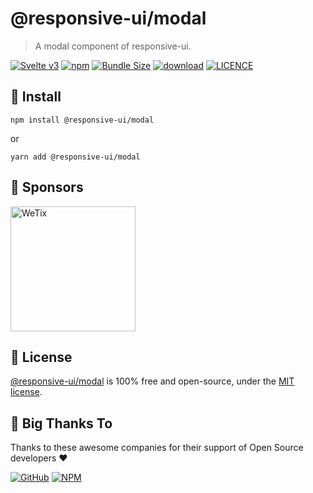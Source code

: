 
# @responsive-ui/modal

> A modal component of responsive-ui.

<p>

[![Svelte v3](https://img.shields.io/badge/svelte-v3-orange.svg)](https://svelte.dev)
[![npm](https://img.shields.io/npm/v/@responsive-ui/modal.svg)](https://www.npmjs.com/package/@responsive-ui/modal)
[![Bundle Size](https://badgen.net/bundlephobia/minzip/%40responsive-ui%2Fmodal)](https://bundlephobia.com/result?p=%40responsive-ui%2Fmodal)
[![download](https://img.shields.io/npm/dw/@responsive-ui/modal.svg)](https://www.npmjs.com/package/@responsive-ui/modal)
[![LICENCE](https://img.shields.io/github/license/wetix/responsive-ui)](https://github.com/wetix/responsive-ui/blob/main/LICENSE)

</p>

## 🔨 Install

```console
npm install @responsive-ui/modal
```

or

```console
yarn add @responsive-ui/modal
```

## 🔋 Sponsors

<img src="https://asset.wetix.my/images/logo/wetix.png" alt="WeTix" width="200px">

## 📄 License

[@responsive-ui/modal](https://github.com/wetix/responsive-ui/tree/main/components/modal) is 100% free and open-source, under the [MIT license](https://github.com/wetix/responsive-ui/blob/main/LICENSE).

## 🎉 Big Thanks To

Thanks to these awesome companies for their support of Open Source developers ❤

[![GitHub](https://jstools.dev/img/badges/github.svg)](https://github.com/open-source)
[![NPM](https://jstools.dev/img/badges/npm.svg)](https://www.npmjs.com/)
